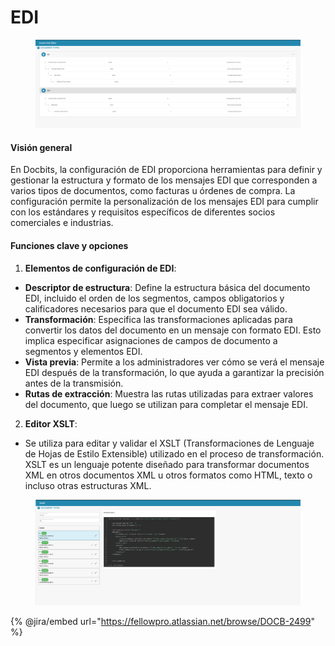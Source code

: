 # EDI

<figure><img src="../../../../.gitbook/assets/Bildschirmfoto 2024-05-08 um 09.49.21.png" alt=""><figcaption></figcaption></figure>

#### Visión general

En Docbits, la configuración de EDI proporciona herramientas para definir y gestionar la estructura y formato de los mensajes EDI que corresponden a varios tipos de documentos, como facturas u órdenes de compra. La configuración permite la personalización de los mensajes EDI para cumplir con los estándares y requisitos específicos de diferentes socios comerciales e industrias.

#### Funciones clave y opciones

1. **Elementos de configuración de EDI**:
* **Descriptor de estructura**: Define la estructura básica del documento EDI, incluido el orden de los segmentos, campos obligatorios y calificadores necesarios para que el documento EDI sea válido.
* **Transformación**: Especifica las transformaciones aplicadas para convertir los datos del documento en un mensaje con formato EDI. Esto implica especificar asignaciones de campos de documento a segmentos y elementos EDI.
* **Vista previa**: Permite a los administradores ver cómo se verá el mensaje EDI después de la transformación, lo que ayuda a garantizar la precisión antes de la transmisión.
* **Rutas de extracción**: Muestra las rutas utilizadas para extraer valores del documento, que luego se utilizan para completar el mensaje EDI.
2. **Editor XSLT**:
* Se utiliza para editar y validar el XSLT (Transformaciones de Lenguaje de Hojas de Estilo Extensible) utilizado en el proceso de transformación. XSLT es un lenguaje potente diseñado para transformar documentos XML en otros documentos XML u otros formatos como HTML, texto o incluso otras estructuras XML.

<figure><img src="../../../../.gitbook/assets/Bildschirmfoto 2024-05-08 um 09.49.59.png" alt=""><figcaption></figcaption></figure>

{% @jira/embed url="https://fellowpro.atlassian.net/browse/DOCB-2499" %}
